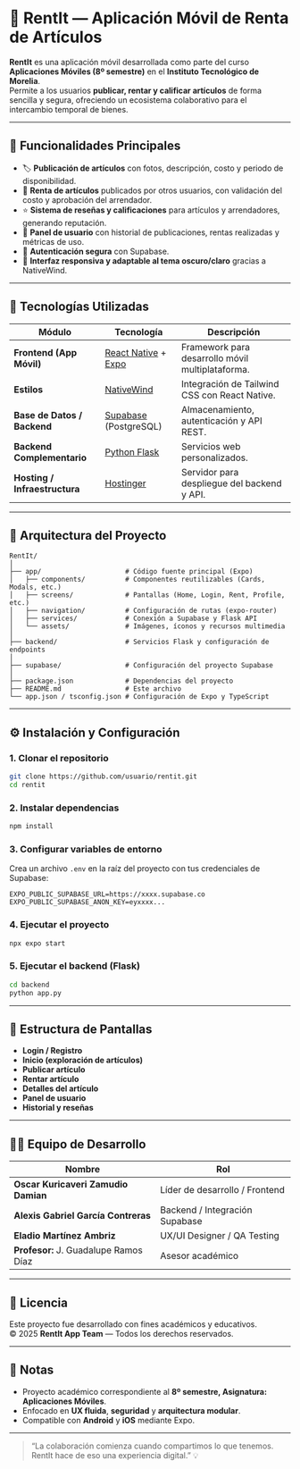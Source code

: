 # 📱 RentIt — Aplicación Móvil de Renta de Artículos

**RentIt** es una aplicación móvil desarrollada como parte del curso **Aplicaciones Móviles (8º semestre)** en el **Instituto Tecnológico de Morelia**.  
Permite a los usuarios **publicar, rentar y calificar artículos** de forma sencilla y segura, ofreciendo un ecosistema colaborativo para el intercambio temporal de bienes.

---

## 🚀 Funcionalidades Principales

- 🏷️ **Publicación de artículos** con fotos, descripción, costo y periodo de disponibilidad.  
- 🔄 **Renta de artículos** publicados por otros usuarios, con validación del costo y aprobación del arrendador.  
- ⭐ **Sistema de reseñas y calificaciones** para artículos y arrendadores, generando reputación.  
- 👤 **Panel de usuario** con historial de publicaciones, rentas realizadas y métricas de uso.  
- 🔐 **Autenticación segura** con Supabase.  
- 🌙 **Interfaz responsiva y adaptable al tema oscuro/claro** gracias a NativeWind.

---

## 🧩 Tecnologías Utilizadas

| Módulo | Tecnología | Descripción |
|--------|-------------|--------------|
| **Frontend (App Móvil)** | [React Native](https://reactnative.dev/) + [Expo](https://expo.dev/) | Framework para desarrollo móvil multiplataforma. |
| **Estilos** | [NativeWind](https://www.nativewind.dev/) | Integración de Tailwind CSS con React Native. |
| **Base de Datos / Backend** | [Supabase](https://supabase.io/) (PostgreSQL) | Almacenamiento, autenticación y API REST. |
| **Backend Complementario** | [Python Flask](https://flask.palletsprojects.com/) | Servicios web personalizados. |
| **Hosting / Infraestructura** | [Hostinger](https://www.hostinger.mx/) | Servidor para despliegue del backend y API. |

---

## 🧱 Arquitectura del Proyecto

```
RentIt/
│
├── app/                     # Código fuente principal (Expo)
│   ├── components/          # Componentes reutilizables (Cards, Modals, etc.)
│   ├── screens/             # Pantallas (Home, Login, Rent, Profile, etc.)
│   ├── navigation/          # Configuración de rutas (expo-router)
│   ├── services/            # Conexión a Supabase y Flask API
│   └── assets/              # Imágenes, íconos y recursos multimedia
│
├── backend/                 # Servicios Flask y configuración de endpoints
│
├── supabase/                # Configuración del proyecto Supabase
│
├── package.json             # Dependencias del proyecto
├── README.md                # Este archivo
└── app.json / tsconfig.json # Configuración de Expo y TypeScript
```

---

## ⚙️ Instalación y Configuración

### 1. Clonar el repositorio
```bash
git clone https://github.com/usuario/rentit.git
cd rentit
```

### 2. Instalar dependencias
```bash
npm install
```

### 3. Configurar variables de entorno
Crea un archivo `.env` en la raíz del proyecto con tus credenciales de Supabase:
```env
EXPO_PUBLIC_SUPABASE_URL=https://xxxx.supabase.co
EXPO_PUBLIC_SUPABASE_ANON_KEY=eyxxxx...
```

### 4. Ejecutar el proyecto
```bash
npx expo start
```

### 5. Ejecutar el backend (Flask)
```bash
cd backend
python app.py
```

---

## 📲 Estructura de Pantallas

- **Login / Registro**
- **Inicio (exploración de artículos)**
- **Publicar artículo**
- **Rentar artículo**
- **Detalles del artículo**
- **Panel de usuario**
- **Historial y reseñas**

---

## 🧑‍💻 Equipo de Desarrollo

| Nombre | Rol |
|--------|------|
| **Oscar Kuricaveri Zamudio Damian** | Líder de desarrollo / Frontend |
| **Alexis Gabriel García Contreras** | Backend / Integración Supabase |
| **Eladio Martínez Ambriz** | UX/UI Designer / QA Testing |
| **Profesor:** J. Guadalupe Ramos Díaz | Asesor académico |

---

## 🧾 Licencia

Este proyecto fue desarrollado con fines académicos y educativos.  
© 2025 **RentIt App Team** — Todos los derechos reservados.

---

## 🌟 Notas

- Proyecto académico correspondiente al **8º semestre, Asignatura: Aplicaciones Móviles**.  
- Enfocado en **UX fluida**, **seguridad** y **arquitectura modular**.  
- Compatible con **Android** y **iOS** mediante Expo.

---

> “La colaboración comienza cuando compartimos lo que tenemos. RentIt hace de eso una experiencia digital.” 💡
